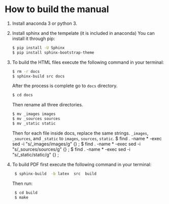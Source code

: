 # How to build the manual
1. Install anaconda 3 or python 3.
2. Install sphinx and the tempelate (it is included in anaconda) You can install it through pip:
   ```bash
   $ pip install -U Sphinx
   $ pip install sphinx-bootstrap-theme
   ```

3. To build the HTML files execute the following command in your terminal: 
   ```bash
   $ rm -r docs
   $ sphinx-build src docs
   ```
   After the process is complete go to `docs` directory.
   ```bash
   $ cd docs
   ```
   Then rename all three directories.
   ```bash
   $ mv _images images
   $ mv _sources sources
   $ mv _static static
   ```
   Then for each file inside docs, replace the same strings. `_images`, `_sources`, and `_static` to `images`, `sources`, `static`.
   $ find . -name \* -exec sed -i "s/_images/images/g" {} \;
   $ find . -name \* -exec sed -i "s/_sources/sources/g" {} \;
   $ find . -name \* -exec sed -i "s/_static/static/g" {} \;
   


4. To build PDF first execute the following command in your terminal:
   ```bash
    $ sphinx-build  -b latex  src  build
   ```
   Then run:
   ```bash
    $ cd build
    $ make
   ```
